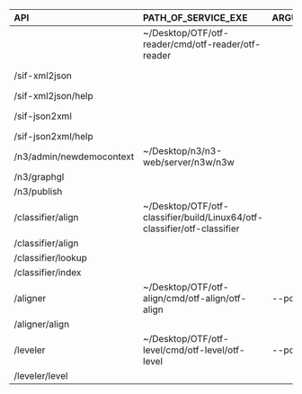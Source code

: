 | API                      | PATH_OF_SERVICE_EXE                                                      | ARGUMENTS   | REDIRECT                                        | METHOD | ENABLE |
| :----------------------- | :----------------------------------------------------------------------- | :---------- | :---------------------------------------------- | :----- | :----- |
|                          | ~/Desktop/OTF/otf-reader/cmd/otf-reader/otf-reader                       |             |                                                 |        | false  |
| /sif-xml2json            |                                                                          |             | http://192.168.31.159:1324/sif-xml2json/convert | POST   | false  |
| /sif-xml2json/help       |                                                                          |             | http://192.168.31.159:1324/                     | GET    | false  |
| /sif-json2xml            |                                                                          |             | http://192.168.31.159:1325/sif-json2xml/convert | POST   | false  |
| /sif-json2xml/help       |                                                                          |             | http://192.168.31.159:1325/                     | GET    | false  |
| /n3/admin/newdemocontext | ~/Desktop/n3/n3-web/server/n3w/n3w                                       |             | :1323/admin/newdemocontext                      | POST   | true   |
| /n3/graphgl              |                                                                          |             | :1323/n3/graphgl                                | POST   | true   |
| /n3/publish              |                                                                          |             | :1323/n3/publish                                | POST   | true   |
| /classifier/align        | ~/Desktop/OTF/otf-classifier/build/Linux64/otf-classifier/otf-classifier |             | :1576/align                                     | POST   | true   |
| /classifier/align        |                                                                          |             | :1576/align                                     | GET    | true   |
| /classifier/lookup       |                                                                          |             | :1576/lookup                                    | GET    | true   |
| /classifier/index        |                                                                          |             | :1576/index                                     | GET    | true   |
| /aligner                 | ~/Desktop/OTF/otf-align/cmd/otf-align/otf-align                          | --port=1324 | :1324/                                          | GET    | true   |
| /aligner/align           |                                                                          |             | :1324/align                                     | POST   | true   |
| /leveler                 | ~/Desktop/OTF/otf-level/cmd/otf-level/otf-level                          | --port=1327 | :1327/                                          | GET    | true   |
| /leveler/level           |                                                                          |             | :1327/level                                     | POST   | true   |
